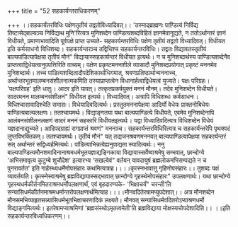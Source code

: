 +++
title = "52 सहकार्यन्तराधिकरणम्"

+++
।।सहकार्यंतरविधिः पक्षेणतृतीयं तद्वतोविध्यादिवत्।। 'तस्माद्ब्राह्मणः पाण़्डित्यं निर्विद्य तिष्टासेद्बाल्यञ्च निर्विद्याथ मुनि'रित्यत्र मुनिशब्देन पाण्डित्यशब्दविहितं ज्ञानमेवानूद्यते, न ततोऽर्थान्तरं ज्ञानं विधीयते, प्रमाणाभावादिति पूर्वपक्षे प्राप्त उच्यते- सहकार्यन्तरविधिः पक्षेण तृतीयं तद्वतो विध्यादिवत्। विधीयत इति कर्मसाधनो विधिशब्दः। सहकार्यन्तरञ्च तद्विधिश्च सहकार्यन्तरविधिः। तद्वतः विद्यावतस्तृतीयं बाल्यपांडित्यापेक्षया तृतीयं मौनं" विद्यायास्सहकार्यन्तरं विधीयत इत्यर्थः। न च मुनिशब्दार्थस्य पाण्डित्यशब्देनैव प्राप्तत्वाद्विधेयत्वानुपपत्तिरिति वाच्यम्। पक्षेण प्रकृष्टमननशीले व्यासादौ मुनिशब्दप्रयोगात् प्रकृष्टं मननमेव मुनिशब्दार्थः। तच्च पांडित्यशब्दितादौपदेशिकार्थाधिगमात्, श्रवणप्रतिष्ठार्थान्मननाच्च, अर्थान्तरभूतमालम्बनसंशीलनात्मकमिति तस्याप्राप्तत्वेन विधानार्हत्वाद्विधेयत्वं युज्यते। पक्षः परिग्रहः। 'पक्षपरिग्रह' इति धातुः। आदर इति यावत्। तत्कृतप्रकर्षयुक्तं मननं मौनम्। तदेव मुनिशब्देन विधीयते। सादरमनन मालम्बनसंशीलनं" विधीयत इत्यर्थः। विध्यादिवत्। अत्रापि विधिशब्धः कर्मसाधनः। विधिश्चासावादिश्चेति समासः। विधेयादिवदित्यर्थः। प्रस्तुतमननापेक्षया आदिर्यो वेधेयः प्राक्तनोबिधेयः पाण्डित्यबाल्यलक्षणः। ततश्चायमर्थः। विद्याङ्गतया यथा बाल्यपाण्डित्ये विधीयते, एवमेव मुनिशब्देनापि आलंबनसंशीलनलक्षणं सादरं मननं सहकारि विधीयतइत्यर्थः। यद्वा विध्यादिवदित्यत्र विधिशब्देन विधेयं यज्ञदानाद्युच्यते। आदिपदग्राह्यं रागप्राप्तं श्रवणं" मननञ्च। सहकार्यन्तरविधिरित्यत्र च सहकार्यन्तरेपि पृथक्पदं लुप्तविभक्तिकम्। ततश्चायमर्थः। तृतीयं मौनं" यत् तद्यजनश्रवणमननवत् बाल्यपाण्डित्यापेक्षया सहकार्यन्तरं सत् अर्थान्तरं सद्विध्यर्हमित्यर्थः। पांडित्याभिन्नत्वेह्यनुवाद्यता स्यादित्यर्थः। ननु बाल्यपाण्डित्यमौनशमादिनानाश्रमधर्मभूतयज्ञाद्यङ्गिकाया विद्यायास्सर्वेष्वाश्रमेषु सम्भवात्, छान्दोग्ये 'अभिसमावृत्य कुटुम्बे शुचौदेश' इत्यारभ्य 'सखल्वेवं" वर्तयन् यावदायुषं ब्रह्मलोकमभिसम्पद्यते न च पुनरावर्तत' इति गार्हस्थ्यधर्मेणोपसंहारः कथमित्यत्राह।।।।कृत्स्नभावात्तु गृहिणोपसंहारः।। तुशब्दः पक्षं व्यावर्तयति। कृत्स्नेस्वाश्रमेषु ब्रह्मविद्यायास्सद्भावात् छान्दोग्ये गृहस्थेनोपसंहारः" उपलक्षणार्थः। यथा छान्दोग्ये गृहस्थधर्मकीर्तनमितराश्रमधर्मोपलक्षणार्थं, एवं बृहदारण्यके- 'भिक्षाचर्यं" चरन्ती'ति सन्यासिधर्मकीर्तनमाश्रमधर्मान्तरोपलक्षणार्थमित्याह।।।।मौनवदितेरषामप्युपदेशात्।। अत्र मौनशब्देन मौनसमभिव्याहृतसन्न्यासिधर्मभूतभिक्षाचरणादिकं लक्ष्यते। मौनवत् सन्यासिधर्मवदितरोऽप्याश्रणधर्मो विद्याङ्गमित्यर्थः। इतरेषामप्याश्रमिणां 'ब्रह्मसंस्थोऽमृतत्वमेती'ति ब्रह्मविद्याया मोक्षस्यचोपदेशादिति।। ।।इति सहकार्यन्तरविध्यधिकरणम्।।